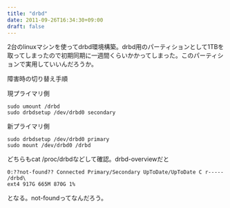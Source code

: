 ```yaml
---
title: "drbd"
date: 2011-09-26T16:34:30+09:00
draft: false
---
```


2台のlinuxマシンを使ってdrbd環境構築。drbd用のパーティションとして1TBを取ってしまったので初期同期に一週間くらいかかってしまった。このパーティションで実用していいんだろうか。

障害時の切り替え手順

現プライマリ側
```
sudo umount /drbd
sudo drbdsetup /dev/drbd0 secondary
```

新プライマリ側
```
sudo drbdsetup /dev/drbd0 primary
sudo mount /dev/drbd0 /drbd
```

どちらもcat /proc/drbdなどして確認。drbd-overviewだと

```
0:??not-found?? Connected Primary/Secondary UpToDate/UpToDate C r----- /drbd\
ext4 917G 665M 870G 1%
```

となる。not-foundってなんだろう。

